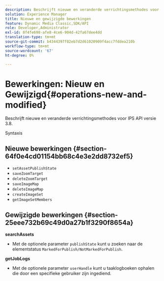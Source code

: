 ```yaml
---
description: Beschrijft nieuwe en veranderde verrichtingsmethodes voor IPS API versie 3.8.
solution: Experience Manager
title: Nieuwe en gewijzigde bewerkingen
feature: Dynamic Media Classic,SDK/API
role: Developer,Administrator
exl-id: 8f4fe698-afe8-4ce6-904d-42fa67dee4dd
translation-type: tm+mt
source-git-commit: b4344397f82eb7d2d61020909f4acc7fddea210b
workflow-type: tm+mt
source-wordcount: '67'
ht-degree: 0%

---
```


# Bewerkingen: Nieuw en Gewijzigd{#operations-new-and-modified}

Beschrijft nieuwe en veranderde verrichtingsmethodes voor IPS API versie 3.8.

Syntaxis

## Nieuwe bewerkingen {#section-64f0e4cd01154bb68c4e3e2dd8732ef5}

* `setAssetPublishState`
* `saveZoomTarget`
* `deleteZoomTarget`
* `saveImageMap`
* `deleteImageMap`
* `createImageSet`
* `getImageSetMembers`

## Gewijzigde bewerkingen {#section-25eee732b69c49d0a27b1f3290f8654a}

**searchAssets**

* Met de optionele parameter `publishState` kunt u zoeken naar de elementstatus `MarkedForPublish/NotMarkedForPublish`.

**getJobLogs**

* Met de optionele parameter `userHandle` kunt u taaklogboeken ophalen die door een specifieke gebruiker zijn ingediend.
